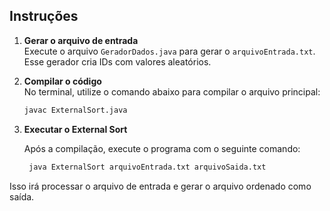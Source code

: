 ## Instruções

1. **Gerar o arquivo de entrada**  
   Execute o arquivo `GeradorDados.java` para gerar o `arquivoEntrada.txt`. Esse gerador cria IDs com valores aleatórios.

2. **Compilar o código**  
   No terminal, utilize o comando abaixo para compilar o arquivo principal:
   ```bash
   javac ExternalSort.java

3. **Executar o External Sort**

   Após a compilação, execute o programa com o seguinte comando:
   ```bash
    java ExternalSort arquivoEntrada.txt arquivoSaida.txt

Isso irá processar o arquivo de entrada e gerar o arquivo ordenado como saída.
